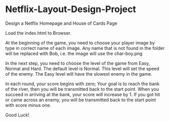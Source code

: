 # Netflix-Layout-Design-Project
Design a Netflix Homepage and House of Cards Page


Load the index.html to Browser.

At the beginning of the game, you need to choose your player image by type in correct name of each image. Any name that
is not found in the folder will be replaced with Bob, i.e. the image will use the char-boy.png

In the next step, you need to choose the level of the game from Easy, Normal and Hard. The default level is Normal. This
level will set the speed of the enemy. The Easy level will have the slowest enemy in the game.

In each round, your score begins with zero; Your goal is to reach the bank of the river, then you will be transmitted back
to the start point. When you succeed in arriving at the bank, your score will increase by 1. If you got hit or came across
an enemy, you will be transmitted back to the start point with score minus one.

Good Luck!


